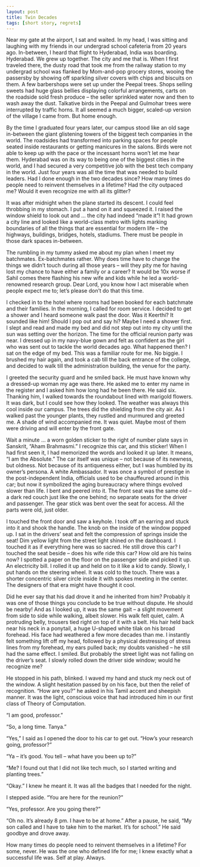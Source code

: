 ```yaml
---
layout: post
title: Twin Decades
tags: [short story, regrets]
---
```


Near my gate at the airport, I sat and waited. In my head, I was sitting and laughing with my friends in our undergrad school cafeteria from 20 years ago. In-between, I heard that flight to Hyderabad, India was boarding. Hyderabad. We grew up together. The city and me that is. When I first traveled there, the dusty road that took me from the railway station to my undergrad school was flanked by Mom-and-pop grocery stores, wooing the passersby by showing off sparkling silver covers with chips and biscuits on them. A few barbershops were set up under the Peepal trees. Shops selling sweets had huge glass bellies displaying colorful arrangements, carts on the roadside sold fresh produce – the seller sprinkled water now and then to wash away the dust. Talkative birds in the Peepal and Gulmohar trees were interrupted by traffic horns. It all seemed a much bigger, scaled-up version of the village I came from. But home enough.

By the time I graduated four years later, our campus stood like an old sage in-between the giant glistening towers of the biggest tech companies in the world. The roadsides had transformed into parking spaces for people seated inside restaurants or getting manicures in the salons. Birds were not able to keep up with the pace or the incessant horns won’t let me hear them. Hyderabad was on its way to being one of the biggest cities in the world, and I had secured a very competitive job with the best tech company in the world. Just four years was all the time that was needed to build leaders. Had I done enough in the two decades since? How many times do people need to reinvent themselves in a lifetime? Had the city outpaced me? Would it even recognize me with all its glitter?

It was after midnight when the plane started its descent. I could feel throbbing in my stomach. I put a hand on it and squeezed it. I raised the window shield to look out and … the city had indeed “made it”! It had grown a city line and looked like a world-class metro with lights marking boundaries of all the things that are essential for modern life – the highways, buildings, bridges, hotels, stadiums. There must be people in those dark spaces in-between.

The rumbling in my tummy asked me about my plan when I meet my batchmates. Ex-batchmates rather. Why does time have to change the things we didn’t touch during all those years – will they pity me for having lost my chance to have either a family or a career? It would be 10x worse if Sahil comes there flashing his new wife and kids while he led a world-renowned research group. Dear Lord, you know how I act miserable when people expect me to; let’s please don’t do that this time.

I checked in to the hotel where rooms had been booked for each batchmate and their families. In the morning, I called for room service. I decided to get a shower and I heard someone walk past the door. Was it Keerthi? It sounded like him! Should I pop out and say hi? Maybe I need a shower first. I slept and read and made my bed and did not step out into my city until the sun was setting over the horizon. The time for the official reunion party was near. I dressed up in my navy-blue gown and felt as confident as the girl who was sent out to tackle the world decades ago. What happened then? I sat on the edge of my bed. This was a familiar route for me. No biggie. I brushed my hair again, and took a cab till the back entrance of the college, and decided to walk till the administration building, the venue for the party.

I greeted the security guard and he smiled back. He must have known why a dressed-up woman my age was there. He asked me to enter my name in the register and I asked him how long had he been there. He said six. Thanking him, I walked towards the roundabout lined with marigold flowers. It was dark, but I could see how they looked. The weather was always this cool inside our campus. The trees did the shielding from the city air. As I walked past the younger plants, they rustled and murmured and greeted me. A shade of wind accompanied me. It was quiet. Maybe most of them were driving and will enter by the front gate.

Wait a minute … a worn golden sticker to the right of number plate says in Sanskrit, “Aham Brahmasmi.” I recognize this car, and this sticker! When I had first seen it, I had memorized the words and looked it up later. It means, “I am the Absolute.” The car itself was unique – not because of its newness, but oldness. Not because of its antiqueness either, but I was humbled by its owner’s persona. A white Ambassador. It was once a symbol of prestige in the post-independent India, officials used to be chauffeured around in this car; but now it symbolized the aging bureaucracy where things evolved slower than life. I bent and peered into it. The front seat was the same old – a dark red couch just like the one behind; no separate seats for the driver and passenger. The gear stick was bent over the seat for access. All the parts were old, just older.

I touched the front door and saw a keyhole. I took off an earring and stuck into it and shook the handle. The knob on the inside of the window popped up. I sat in the drivers’ seat and felt the compression of springs inside the seat! Dim yellow light from the street light shined on the dashboard. I touched it as if everything here was so sacred. He still drove this car? I touched the seat beside – does his wife ride this car? How old are his twins now? I spotted a paper on the floor on the passenger side and picked it up. An electricity bill. I rolled it up and held on to it like a kid to candy. Slowly, I put hands on the steering wheel. It was cold to the touch. There was a shorter concentric silver circle inside it with spokes meeting in the center. The designers of that era might have thought it cool.

Did he ever say that his dad drove it and he inherited from him? Probably it was one of those things you conclude to be true without dispute. He should be nearby! And as I looked up, it was the same gait – a slight movement from side to side while walking, albeit slower. His walk felt quiet, calm. A protruding belly, trousers tied right on top of it with a belt. His hair held back near his neck in a ponytail, a huge U-shaped white tilak on his broad forehead. His face had weathered a few more decades than me. I instantly felt something lift off my head, followed by a physical destressing of stress lines from my forehead, my ears pulled back; my doubts vanished – he still had the same effect. I smiled. But probably the street light was not falling on the driver’s seat. I slowly rolled down the driver side window; would he recognize me?

He stopped in his path, blinked. I waved my hand and stuck my neck out of the window. A slight hesitation passed by on his face, but then the relief of recognition. “How are you?” he asked in his Tamil accent and sheepish manner. It was the light, conscious voice that had introduced him in our first class of Theory of Computation.

“I am good, professor.”

“So, a long time. Tanya.”

“Yes,” I said as I opened the door to his car to get out. “How’s your research going, professor?”

“Ya – it’s good. You tell – what have you been up to?”

“Me? I found out that I did not like tech much, so I started writing and planting trees.”

“Okay.” I knew he meant it. It was all the badges that I needed for the night.

I stepped aside. “You are here for the reunion?”

“Yes, professor. Are you going there?”

“Oh no. It’s already 8 pm. I have to be at home.” After a pause, he said, “My son called and I have to take him to the market. It’s for school.” He said goodbye and drove away.

How many times do people need to reinvent themselves in a lifetime? For some, never. He was the one who defined life for me; I knew exactly what a successful life was. Self at play. Always.
